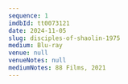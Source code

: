 ```yaml
---
sequence: 1
imdbId: tt0073121
date: 2024-11-05
slug: disciples-of-shaolin-1975
medium: Blu-ray
venue: null
venueNotes: null
mediumNotes: 88 Films, 2021
---
```


